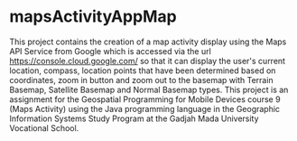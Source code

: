 # mapsActivityAppMap
This project contains the creation of a map activity display using the Maps API Service from Google which is accessed via the url https://console.cloud.google.com/ so that it can display the user's current location, compass, location points that have been determined based on coordinates, zoom in button and zoom out to the basemap with Terrain Basemap, Satellite Basemap and Normal Basemap types.
This project is an assignment for the Geospatial Programming for Mobile Devices course 9 (Maps Activity) using the Java programming language in the Geographic Information Systems Study Program at the Gadjah Mada University Vocational School.

